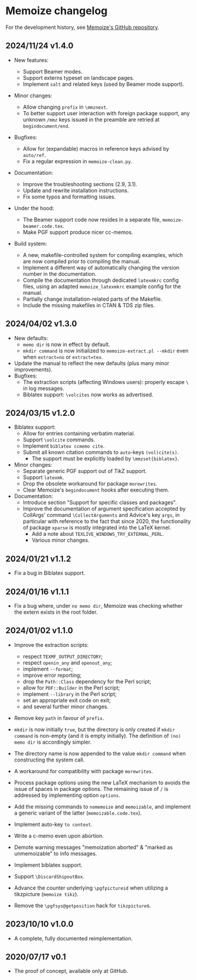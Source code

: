 # Memoize changelog

For the development history, see [Memoize's GitHub
repository](https://github.com/sasozivanovic/memoize).

## 2024/11/24 v1.4.0

* New features:
  * Support Beamer modes.
  * Support externs typeset on landscape pages.
  * Implement `salt` and related keys (used by Beamer mode support).

* Minor changes:
  * Allow changing `prefix` in `\mmznext`.
  * To better support user interaction with foreign package support, any
    unknown `/mmz` keys issued in the preamble are retried at `begindocument/end`.

* Bugfixes:
  * Allow for (expandable) macros in reference keys advised by `auto/ref`.
  * Fix a regular expression in `memoize-clean.py`.

* Documentation:
  * Improve the troubleshooting sections (2.9, 3.1).
  * Update and rewrite installation instructions.
  * Fix some typos and formatting issues.

* Under the hood:
  * The Beamer support code now resides in a separate file, `memoize-beamer.code.tex`.
  * Make PGF support produce nicer cc-memos.
	
* Build system:
  * A new, makefile-controlled system for compiling examples, which are now
    compiled prior to compiling the manual.
  * Implement a different way of automatically changing the version number in
    the documentation.
  * Compile the documentation through dedicated `latexmkrc` config files, using
    an adapted `memoize_latexmkrc` example config for the manual.
  * Partially change installation-related parts of the Makefile.
  * Include the missing makefiles in CTAN & TDS zip files.

## 2024/04/02 v1.3.0

* New defaults:
  * `memo dir` is now in effect by default.
  * `mkdir command` is now initialized to `memoize-extract.pl --mkdir` even
    when `extract=no` or `extract=tex`.
* Update the manual to reflect the new defaults (plus many minor improvements).
* Bugfixes:
  * The extraction scripts (affecting Windows users): properly escape `\` in
	log messages.
  * Biblatex support: `\volcites` now works as advertised.

## 2024/03/15 v1.2.0

* Biblatex support:
  * Allow for entries containing verbatim material.
  * Support `\volcite` commands.
  * Implement `biblatex ccmemo cite`.
  * Submit all known citation commands to `auto`-keys `(vol)cite(s)`.
	* The support must be explicitly loaded by `\mmzset{biblatex}`.
* Minor changes:
	* Separate generic PGF support out of TikZ support.
	* Support `latexmk`.
	* Drop the obsolete workaround for package `morewrites`.
	* Clear Memoize's `begindocument` hooks after executing them.
* Documentation:
  * Introduce section "Support for specific classes and packages".
  * Improve the documentation of argument specification accepted by CollArgs'
		command `\CollectArguments` and Advice's key `args`, in particular with
		reference to the fact that since 2020, the functionality of package
		`xparse` is mostly integrated into the LaTeX kernel.
	* Add a note about `TEXLIVE_WINDOWS_TRY_EXTERNAL_PERL`.
	* Various minor changes.
	
## 2024/01/21 v1.1.2

* Fix a bug in Biblatex support.

## 2024/01/16 v1.1.1

* Fix a bug where, under `no memo dir`, Memoize was checking whether the extern
  exists in the root folder.

## 2024/01/02 v1.1.0

* Improve the extraction scripts:
  * respect `TEXMF_OUTPUT_DIRECTORY`;
  * respect `openin_any` and `openout_any`;
  * implement `--format`;
  * improve error reporting;
  * drop the `Path::Class` dependency for the Perl script;
  * allow for `PDF::Builder` in the Perl script;
  * implement `--library` in the Perl script;
  * set an appropriate exit code on exit;
  * and several further minor changes.

* Remove key `path` in favour of `prefix`. 

* `mkdir` is now initially `true`, but the directory is only created if `mkdir
  command` is non-empty (and it is empty initially).  The definition of `(no)
  memo dir` is accordingly simpler.

* The directory name is now appended to the value `mkdir command` when
  constructing the system call.

* A workaround for compatibility with package `morewrites`.

* Process package options using the new LaTeX mechanism to avoids the issue of
  spaces in package options.  The remaining issue of `/` is addressed by
  implementing option `options`.

* Add the missing commands to `nomemoize` and `memoizable`, and implement a
  generic variant of the latter (`memoizable.code.tex`).

* Implement auto-key `to context`.

* Write a c-memo even upon abortion.

* Demote warning messages "memoization aborted" & "marked as unmemoizable" to
  info messages.

* Implement biblatex support.

* Support `\DiscardShipoutBox`.

* Advance the counter underlying `\pgfpictureid` when utilizing a tikzpicture
  (`memoize tikz`).

* Remove the `\pgfsys@getposition` hack for `tikzpicture`s.

## 2023/10/10 v1.0.0

* A complete, fully documented reimplementation.

## 2020/07/17 v0.1

* The proof of concept, available only at GitHub.
